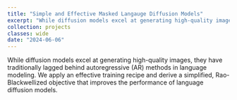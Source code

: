 ```yaml
---
title: "Simple and Effective Masked Langauge Diffusion Models"
excerpt: "While diffusion models excel at generating high-quality images, they have traditionally lagged behind autoregressive (AR) methods in language modeling. We apply an effective training recipe and derive a simplified, Rao-Blackwellized objective that improves the performance of language diffusion models."
collection: projects
classes: wide
date: "2024-06-06"
---
```

While diffusion models excel at generating high-quality images, they have traditionally lagged behind autoregressive (AR) methods in language modeling. We apply an effective training recipe and derive a simplified, Rao-Blackwellized objective that improves the performance of language diffusion models.